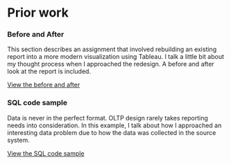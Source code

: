 # Prior work

### Before and After

This section describes an assignment that involved rebuilding an existing report into a more modern visualization using Tableau.  I talk a little bit about my thought process when I approached the redesign.  A before and after look at the report is included.

[View the before and after](BeforeAndAfterReports)

### SQL code sample

Data is never in the perfect format.  OLTP design rarely takes reporting needs into consideration.  In this example, I talk about how I approached an interesting data problem due to how the data was collected in the source system.

[View the SQL code sample](MissingColumns)